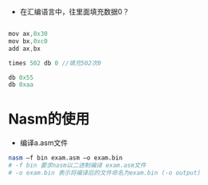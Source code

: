 * 在汇编语言中，往里面填充数据0？
```c

mov ax,0x30
mov bx,0xc0
add ax,bx

times 502 db 0 //填充502次0

db 0x55
db 0xaa
```

# Nasm的使用
* 编译a.asm文件
```bash
nasm –f bin exam.asm –o exam.bin
# -f bin 要求nasm以二进制编译 exam.asm文件
# -o exam.bin 表示将编译后的文件命名为exam.bin (-o output)
```